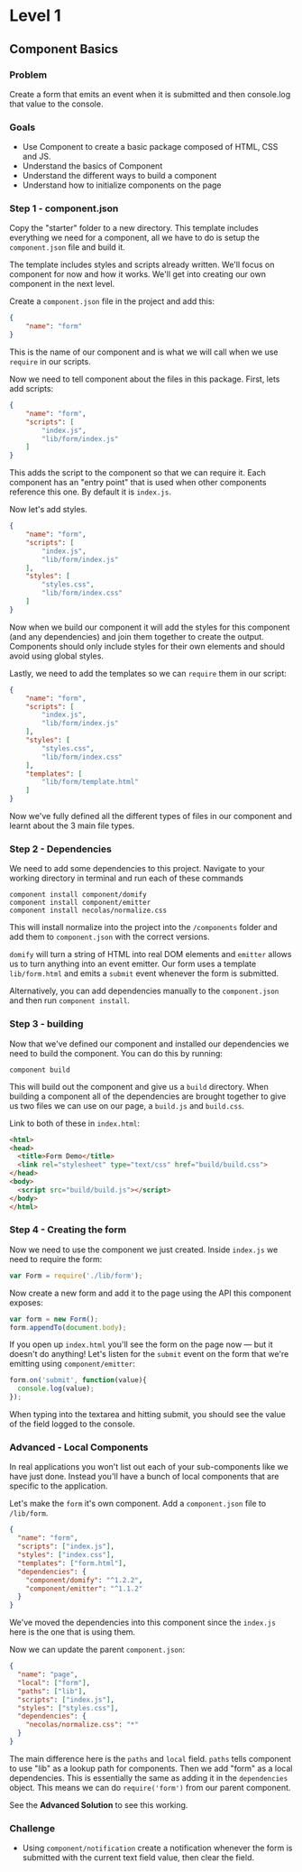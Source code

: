 # Level 1
## Component Basics

### Problem

Create a form that emits an event when it is submitted and then console.log that value to the console. 

### Goals

* Use Component to create a basic package composed of HTML, CSS and JS.
* Understand the basics of Component
* Understand the different ways to build a component
* Understand how to initialize components on the page

### Step 1 - component.json

Copy the "starter" folder to a new directory. This template includes everything we need for a component, all we have to do is setup the `component.json` file and build it.

The template includes styles and scripts already written. We'll focus on component for now and how it works. We'll get into creating our own component in the next level.

Create a `component.json` file in the project and add this:

```json
{
    "name": "form"
}
```

This is the name of our component and is what we will call when we use 
`require` in our scripts.

Now we need to tell component about the files in this package. First, lets add scripts:

```json
{
    "name": "form",
    "scripts": [
        "index.js",
        "lib/form/index.js"
    ]
}
```

This adds the script to the component so that we can require it. Each component has an "entry point" that is used when other components reference this one. By default it is `index.js`.

Now let's add styles.

```json
{
    "name": "form",
    "scripts": [
        "index.js",
        "lib/form/index.js"
    ],
    "styles": [
        "styles.css",
        "lib/form/index.css"
    ]
}
```

Now when we build our component it will add the styles for this component (and any dependencies) and join them together to create the output. Components should only include styles for their own elements and should avoid using global styles.

Lastly, we need to add the templates so we can `require` them in our script:

```json
{
    "name": "form",
    "scripts": [
        "index.js",
        "lib/form/index.js"
    ],
    "styles": [
        "styles.css",
        "lib/form/index.css"
    ],
    "templates": [
        "lib/form/template.html"
    ]
}
```

Now we've fully defined all the different types of files in our component and learnt about the 3 main file types.

### Step 2 - Dependencies

We need to add some dependencies to this project. Navigate to your working directory in terminal and run each of these commands

```
component install component/domify
component install component/emitter
component install necolas/normalize.css
```

This will install normalize into the project into the `/components` folder and add them to `component.json` with the correct versions.

`domify` will turn a string of HTML into real DOM elements and `emitter` allows us to turn anything into an event emitter. Our form uses a template `lib/form.html` and emits a `submit` event whenever the form is submitted.

Alternatively, you can add dependencies manually to the `component.json` and then run `component install`. 

### Step 3 - building

Now that we've defined our component and installed our dependencies we need to build the component. You can do this by running:

```
component build
```

This will build out the component and give us a `build` directory. When building a component all of the dependencies are brought together to give us two files we can use on our page, a `build.js` and `build.css`.

Link to both of these in `index.html`:

```html
<html>
<head>
  <title>Form Demo</title>
  <link rel="stylesheet" type="text/css" href="build/build.css">
</head>
<body>
  <script src="build/build.js"></script>
</body>
</html>
```

### Step 4 - Creating the form

Now we need to use the component we just created. Inside `index.js` we need to require the form:

```js
var Form = require('./lib/form');
```

Now create a new form and add it to the page using the API this component exposes:

```js
var form = new Form();
form.appendTo(document.body);
```

If you open up `index.html` you'll see the form on the page now — but it doesn't do anything! Let's listen for the `submit` event on the form that we're emitting using `component/emitter`:

```js
form.on('submit', function(value){
  console.log(value);
});
```

When typing into the textarea and hitting submit, you should see the value of the field logged to the console.

### Advanced - Local Components

In real applications you won't list out each of your sub-components like we have just done. Instead you'll have a bunch of local components that are specific to the application.

Let's make the `form` it's own component. Add a `component.json` file to `/lib/form`. 

```json
{
  "name": "form",
  "scripts": ["index.js"],
  "styles": ["index.css"],
  "templates": ["form.html"],
  "dependencies": {
    "component/domify": "^1.2.2",
    "component/emitter": "^1.1.2"
  }
}
```

We've moved the dependencies into this component since the `index.js` here is the one that is using them.

Now we can update the parent `component.json`:

```json
{
  "name": "page",
  "local": ["form"],
  "paths": ["lib"],
  "scripts": ["index.js"],
  "styles": ["styles.css"],
  "dependencies": {
    "necolas/normalize.css": "*"
  }
}
```

The main difference here is the `paths` and `local` field. `paths` tells component to use "lib" as a lookup path for components. Then we add "form" as a local dependencies. This is essentially the same as adding it in the `dependencies` object. This means we can do `require('form')` from our parent component.

See the **Advanced Solution** to see this working.

### Challenge

* Using `component/notification` create a notification whenever the form is submitted with the current text field value, then clear the field.
